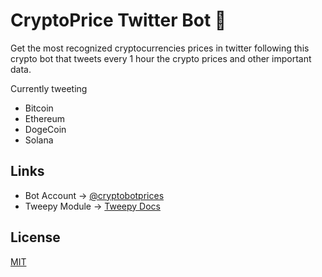 # CryptoPrice Twitter Bot :robot:

Get the most recognized cryptocurrencies prices in twitter following this crypto bot that tweets every 1 hour the crypto prices and other important data.

Currently tweeting
- Bitcoin
- Ethereum
- DogeCoin
- Solana

## Links
- Bot Account -> [@cryptobotprices](https://twitter.com/cryptobotprices)
- Tweepy Module -> [Tweepy Docs](https://docs.tweepy.org/en/stable/)

## License
[MIT](https://github.com/0x4D5041/cryptoprices-bot/blob/main/LICENSE)
